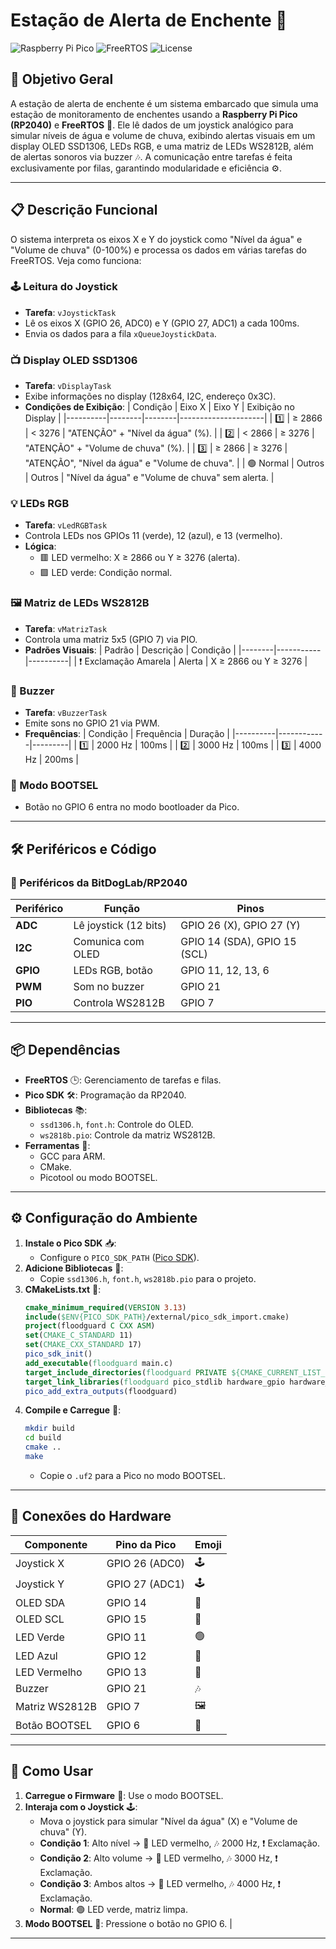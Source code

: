 # Estação de Alerta de Enchente 🚨

![Raspberry Pi Pico](https://img.shields.io/badge/Raspberry%20Pi-Pico-blue) ![FreeRTOS](https://img.shields.io/badge/FreeRTOS-v10.4.3-green) ![License](https://img.shields.io/badge/License-Educational-orange)

## 🎯 Objetivo Geral
A estação de alerta de enchente é um sistema embarcado que simula uma estação de monitoramento de enchentes usando a **Raspberry Pi Pico (RP2040)** e **FreeRTOS** 🌟. Ele lê dados de um joystick analógico para simular níveis de água e volume de chuva, exibindo alertas visuais em um display OLED SSD1306, LEDs RGB, e uma matriz de LEDs WS2812B, além de alertas sonoros via buzzer 🎶. A comunicação entre tarefas é feita exclusivamente por filas, garantindo modularidade e eficiência ⚙️.

---

## 📋 Descrição Funcional
O sistema interpreta os eixos X e Y do joystick como "Nível da água" e "Volume de chuva" (0-100%) e processa os dados em várias tarefas do FreeRTOS. Veja como funciona:

### 🕹️ Leitura do Joystick
- **Tarefa**: `vJoystickTask`
- Lê os eixos X (GPIO 26, ADC0) e Y (GPIO 27, ADC1) a cada 100ms.
- Envia os dados para a fila `xQueueJoystickData`.

### 📺 Display OLED SSD1306
- **Tarefa**: `vDisplayTask`
- Exibe informações no display (128x64, I2C, endereço 0x3C).
- **Condições de Exibição**:
  | Condição | Eixo X | Eixo Y | Exibição no Display |
  |----------|--------|--------|---------------------|
  | 1️⃣ | ≥ 2866 | < 3276 | "ATENÇÃO" + "Nível da água" (%). |
  | 2️⃣ | < 2866 | ≥ 3276 | "ATENÇÃO" + "Volume de chuva" (%). |
  | 3️⃣ | ≥ 2866 | ≥ 3276 | "ATENÇÃO", "Nível da água" e "Volume de chuva". |
  | 🟢 Normal | Outros | Outros | "Nível da água" e "Volume de chuva" sem alerta. |

### 💡 LEDs RGB
- **Tarefa**: `vLedRGBTask`
- Controla LEDs nos GPIOs 11 (verde), 12 (azul), e 13 (vermelho).
- **Lógica**:
  - 🟥 LED vermelho: X ≥ 2866 ou Y ≥ 3276 (alerta).
  - 🟩 LED verde: Condição normal.

### 🖼️ Matriz de LEDs WS2812B
- **Tarefa**: `vMatrizTask`
- Controla uma matriz 5x5 (GPIO 7) via PIO.
- **Padrões Visuais**:
  | Padrão | Descrição | Condição |
  |--------|-----------|----------|
  | ❗ Exclamação Amarela | Alerta | X ≥ 2866 ou Y ≥ 3276 |

### 🎵 Buzzer
- **Tarefa**: `vBuzzerTask`
- Emite sons no GPIO 21 via PWM.
- **Frequências**:
  | Condição | Frequência | Duração |
  |----------|------------|---------|
  | 1️⃣ | 2000 Hz | 100ms |
  | 2️⃣ | 3000 Hz | 100ms |
  | 3️⃣ | 4000 Hz | 200ms |

### 🔄 Modo BOOTSEL
- Botão no GPIO 6 entra no modo bootloader da Pico.

---

## 🛠️ Periféricos e Código
### 🔌 Periféricos da BitDogLab/RP2040
| Periférico | Função | Pinos |
|------------|--------|-------|
| **ADC** | Lê joystick (12 bits) | GPIO 26 (X), GPIO 27 (Y) |
| **I2C** | Comunica com OLED | GPIO 14 (SDA), GPIO 15 (SCL) |
| **GPIO** | LEDs RGB, botão | GPIO 11, 12, 13, 6 |
| **PWM** | Som no buzzer | GPIO 21 |
| **PIO** | Controla WS2812B | GPIO 7 |

---

## 📦 Dependências
- **FreeRTOS** 🕒: Gerenciamento de tarefas e filas.
- **Pico SDK** 🛠️: Programação da RP2040.
- **Bibliotecas** 📚:
  - `ssd1306.h`, `font.h`: Controle do OLED.
  - `ws2818b.pio`: Controle da matriz WS2812B.
- **Ferramentas** 🔧:
  - GCC para ARM.
  - CMake.
  - Picotool ou modo BOOTSEL.

---

## ⚙️ Configuração do Ambiente
1. **Instale o Pico SDK** 📥:
   - Configure o `PICO_SDK_PATH` ([Pico SDK](https://github.com/raspberrypi/pico-sdk)).
2. **Adicione Bibliotecas** 📂:
   - Copie `ssd1306.h`, `font.h`, `ws2818b.pio` para o projeto.
3. **CMakeLists.txt** 📝:
   ```cmake
   cmake_minimum_required(VERSION 3.13)
   include($ENV{PICO_SDK_PATH}/external/pico_sdk_import.cmake)
   project(floodguard C CXX ASM)
   set(CMAKE_C_STANDARD 11)
   set(CMAKE_CXX_STANDARD 17)
   pico_sdk_init()
   add_executable(floodguard main.c)
   target_include_directories(floodguard PRIVATE ${CMAKE_CURRENT_LIST_DIR})
   target_link_libraries(floodguard pico_stdlib hardware_gpio hardware_adc hardware_i2c hardware_pwm hardware_pio hardware_clocks freertos)
   pico_add_extra_outputs(floodguard)
   ```
4. **Compile e Carregue** 🚀:
   ```bash
   mkdir build
   cd build
   cmake ..
   make
   ```
   - Copie o `.uf2` para a Pico no modo BOOTSEL.

---

## 🔗 Conexões do Hardware
| Componente            | Pino da Pico       | Emoji |
|-----------------------|--------------------|-------|
| Joystick X            | GPIO 26 (ADC0)     | 🕹️ |
| Joystick Y            | GPIO 27 (ADC1)     | 🕹️ |
| OLED SDA              | GPIO 14            | 📡 |
| OLED SCL              | GPIO 15            | 📡 |
| LED Verde             | GPIO 11            | 🟢 |
| LED Azul              | GPIO 12            | 🔵 |
| LED Vermelho          | GPIO 13            | 🔴 |
| Buzzer                | GPIO 21            | 🎶 |
| Matriz WS2812B        | GPIO 7             | 🖼️ |
| Botão BOOTSEL         | GPIO 6             | 🔄 |

---

## 🚀 Como Usar
1. **Carregue o Firmware** 💾: Use o modo BOOTSEL.
2. **Interaja com o Joystick** 🕹️:
   - Mova o joystick para simular "Nível da água" (X) e "Volume de chuva" (Y).
   - **Condição 1**: Alto nível → 🔴 LED vermelho, 🎶 2000 Hz, ❗ Exclamação.
   - **Condição 2**: Alto volume → 🔴 LED vermelho, 🎶 3000 Hz, ❗ Exclamação.
   - **Condição 3**: Ambos altos → 🔴 LED vermelho, 🎶 4000 Hz, ❗ Exclamação.
   - **Normal**: 🟢 LED verde, matriz limpa.
3. **Modo BOOTSEL** 🔄: Pressione o botão no GPIO 6.                         |

---
